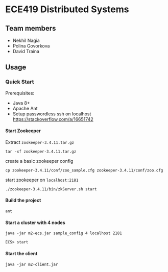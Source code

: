 # ECE419 Distributed Systems

## Team members
- Nekhil Nagia
- Polina Govorkova
- David Traina

## Usage
### Quick Start
Prerequisites:
- Java 8+
- Apache Ant
- Setup passwordless ssh on localhost https://stackoverflow.com/a/16651742
#### Start Zookeeper
Extract `zookeeper-3.4.11.tar.gz`
```
tar -xf zookeeper-3.4.11.tar.gz
```

create a basic zookeeper config
```
cp zookeeper-3.4.11/conf/zoo_sample.cfg zookeeper-3.4.11/conf/zoo.cfg
```

start zookeeper on `localhost:2181`
```
./zookeeper-3.4.11/bin/zkServer.sh start
```

#### Build the project
```
ant
```

#### Start a cluster with 4 nodes
```
java -jar m2-ecs.jar sample_config 4 localhost 2181
```
```
ECS> start
```

#### Start the client
```
java -jar m2-client.jar
```
